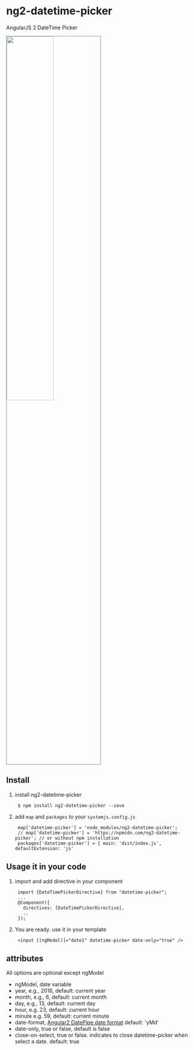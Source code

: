 # ng2-datetime-picker
AngularJS 2 DateTime Picker

<a href="https://embed.plnkr.co/lbNRAh/">
  <img src="http://i.imgur.com/g5qbBBz.png" width="50%" style="border:1px solid grey" />
</a>

## Install

1. install ng2-datetime-picker

        $ npm install ng2-datetime-picker --save

2. add `map` and `packages` to your `systemjs.config.js`

        map['datetime-picker'] = 'node_modules/ng2-datetime-picker';
        // map['datetime-picker'] = 'https://npmcdn.com/ng2-datetime-picker'; // or without npm installation
        packages['datetime-picker'] = { main: 'dist/index.js', defaultExtension: 'js' 

## Usage it in your code

1. import and add directive in your component

        import {DateTimePickerDirective} from "datetime-picker";
        ...
        @Component({
          directives: [DateTimePickerDirective],
          ..
        });

2. You are ready. use it in your template

        <input [(ngModel)]="date1" datetime-picker date-only="true" />


## attributes
  All options are optional except ngModel

  * ngModel, date variable
  * year, e.g., 2016, default: current year
  * month, e.g.,  6, default: current month
  * day, e.g., 13, default: current day
  * hour, e.g. 23, default: current hour
  * minute e.g. 59, default: current minute
  * date-format, [Angular2 DatePipe date format](https://angular.io/docs/ts/latest/api/common/index/DatePipe-class.html) default: 'yMd'
  * date-only,  true or false, default is false
  * close-on-select, true or false. indicates to close
    datetime-picker when select a date. default: true


